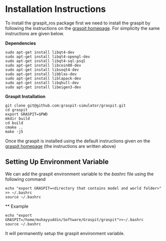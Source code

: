 # Installation Instructions
To install the graspit_ros package first we need to install the graspit by following the instructions on the 
[graspit homepage](https://graspit-simulator.github.io/build/html/installation_linux.html). For simplicity the same instructions 
are given below. 

**Dependencies**
```
sudo apt-get install libqt4-dev
sudo apt-get install libqt4-opengl-dev
sudo apt-get install libqt4-sql-psql
sudo apt-get install libcoin80-dev
sudo apt-get install libsoqt4-dev
sudo apt-get install libblas-dev
sudo apt-get install liblapack-dev
sudo apt-get install libqhull-dev
sudo apt-get install libeigen3-dev
```
**Graspit Installation**
```
git clone git@github.com:graspit-simulator/graspit.git
cd graspit
export GRASPIT=$PWD
mkdir build
cd build
cmake ..
make -j5
```
Once the graspit is installed using the default instructions given on the 
[graspit homepage](https://graspit-simulator.github.io/build/html/installation_linux.html) (the instructions are written above)
## Setting Up Environment Variable 
We can add the graspit environment variable to the *bashrc* file using the following command
```
echo "export GRASPIT=<directory that contains model and world folder>" >> ~/.bashrc    
source ~/.bashrc
```
** Example 
```
echo "export GRASPIT=/home/muhayyuddin/Software/Graspit/graspit">>~/.bashrc
source ~/.bashrc
```
It will permanently setup the graspit environment variable.

